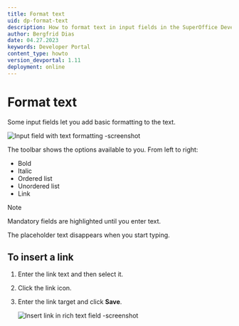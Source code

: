 ```yaml
---
title: Format text
uid: dp-format-text
description: How to format text in input fields in the SuperOffice Developer Portal.
author: Bergfrid Dias
date: 04.27.2023
keywords: Developer Portal
content_type: howto
version_devportal: 1.11
deployment: online
---
```


# Format text

Some input fields let you add basic formatting to the text.

![Input field with text formatting -screenshot][img1]

The toolbar shows the options available to you. From left to right:

* Bold
* Italic
* Ordered list
* Unordered list
* Link

> [!NOTE]
> Mandatory fields are highlighted until you enter text.
>
> The placeholder text disappears when you start typing.

## To insert a link

1. Enter the link text and then select it.
1. Click the link icon.
1. Enter the link target and click **Save**.

    ![Insert link in rich text field -screenshot][img2]

<!-- Referenced links -->

<!-- Referenced images -->
[img1]: media/text-formatting.png
[img2]: media/insert-link.png
